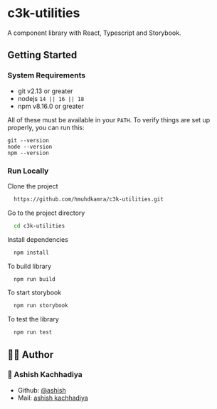 # c3k-utilities 

A component library with React, Typescript and Storybook.


## Getting Started

### System Requirements

- git v2.13 or greater
- nodejs `14 || 16 || 18`
- npm v8.16.0 or greater

All of these must be available in your `PATH`. To verify things are set up
properly, you can run this:

```shell
git --version
node --version
npm --version
```


###  Run Locally

Clone the project

```bash
  https://github.com/hmuhdkamra/c3k-utilities.git
```

Go to the project directory

```bash
  cd c3k-utilities
```

Install dependencies

```bash
  npm install
```

To build library

```bash
  npm run build
```

To start storybook

```bash
  npm run storybook
```

To test the library

```bash
  npm run test 
```

<!-- Contact -->

## 👨‍💻 Author
### 👤 Ashish Kachhadiya
- Github: [@ashish](https://github.com/ashishkk22)
- Mail: [ashish kachhadiya](mailto:ashishkachhadiya22@gmail.com)
